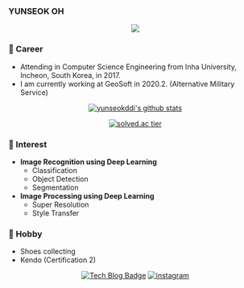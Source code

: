 ### YUNSEOK OH

<div align=center>

![](https://komarev.com/ghpvc/?username=yunseokddi&color=brightgreen)

</div>

### 🔭 Career
- Attending in Computer Science Engineering from Inha University, Incheon, South Korea, in 2017.
- I am currently working at GeoSoft in 2020.2. (Alternative Military Service)  

<div align=center>
    
[![yunseokddi's github stats](https://github-readme-stats.vercel.app/api?username=yunseokddi)](https://github.com/anuraghazra/github-readme-stats)

</div>

<div align=center>
    
[![solved.ac tier](http://mazassumnida.wtf/api/generate_badge?boj=oys5339)](https://solved.ac/oys5339)

</div>

### 🌱 Interest
- **Image Recognition using Deep Learning**
    - Classification
    - Object Detection
    - Segmentation
- **Image Processing using Deep Learning**
    - Super Resolution
    - Style Transfer

### 👯 Hobby
- Shoes collecting
- Kendo (Certification 2)



<div align=center>
  
[![Tech Blog Badge](http://img.shields.io/badge/-Tech%20blog-black?style=flat-square&logo=github&link=https://ys-cs17.tistory.com/)](https://ys-cs17.tistory.com/)
[![instagram](http://img.shields.io/badge/Instagram-FFFFFF?style=flat-square&logo=Instagram&link=https://www.instagram.com/ys_cs17/)](https://www.instagram.com/ys_cs17/)

</div>
  
  
  
<!--
**yunseokddi/yunseokddi** is a ✨ _special_ ✨ repository because its `README.md` (this file) appears on your GitHub profile.




Here are some ideas to get you started:

- 🔭 I’m currently working on ...
- 🌱 I’m currently learning ...
- 👯 I’m looking to collaborate on ...
- 🤔 I’m looking for help with ...
- 💬 Ask me about ...
- 📫 How to reach me: ...
- 😄 Pronouns: ...
- ⚡ Fun fact: ...
-->
